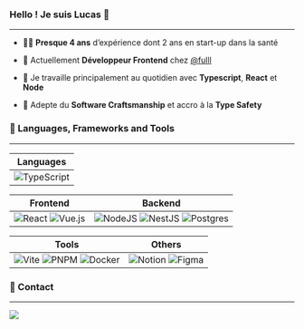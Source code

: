 ### Hello ! Je suis Lucas 👋
---

- 🧙‍♂️ **Presque 4 ans** d’expérience dont 2 ans en start-up dans la santé

- 🔭 Actuellement **Développeur Frontend** chez [@fulll](https://github.com/fulll)

- 🚀 Je travaille principalement au quotidien avec **Typescript**, **React** et **Node**

- 🎒 Adepte du **Software Craftsmanship** et accro à la **Type Safety**

### 🚀 Languages, Frameworks and Tools 
---

| Languages |
|-----------|
|![TypeScript](https://img.shields.io/badge/typescript-%23007ACC.svg?style=for-the-badge&logo=typescript&logoColor=white)|

| Frontend | Backend |
|----------|---------|
|![React](https://img.shields.io/badge/React-20232A?style=for-the-badge&logo=react&logoColor=61DAFB) ![Vue.js](https://img.shields.io/badge/vuejs-%2335495e.svg?style=for-the-badge&logo=vuedotjs&logoColor=%234FC08D)|![NodeJS](https://img.shields.io/badge/node.js-6DA55F?style=for-the-badge&logo=node.js&logoColor=white) ![NestJS](https://img.shields.io/badge/nestjs-%23E0234E.svg?style=for-the-badge&logo=nestjs&logoColor=white) ![Postgres](https://img.shields.io/badge/postgres-%23316192.svg?style=for-the-badge&logo=postgresql&logoColor=white)|

| Tools | Others |
|------|--------|
|![Vite](https://img.shields.io/badge/vite-%23646CFF.svg?style=for-the-badge&logo=vite&logoColor=white) ![PNPM](https://img.shields.io/badge/pnpm-%234a4a4a.svg?style=for-the-badge&logo=pnpm&logoColor=f69220) ![Docker](https://img.shields.io/badge/docker-%230db7ed.svg?style=for-the-badge&logo=docker&logoColor=white)|![Notion](https://img.shields.io/badge/Notion-%23000000.svg?style=for-the-badge&logo=notion&logoColor=white) ![Figma](https://img.shields.io/badge/figma-%23F24E1E.svg?style=for-the-badge&logo=figma&logoColor=white)|


### 💬 Contact
---
<a target="_blank" href="https://www.linkedin.com/in/lucas-picque/"><img src="https://img.shields.io/badge/-LinkedIn-0077B5?style=for-the-badge&logo=Linkedin&logoColor=white"></img></a>
